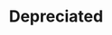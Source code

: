 ---
ee_id_show: '237'
title: Depreciated
url: depreciated
live_url:
year: '2009'
venue: NiMK
state_country: Amsterdam
type:
dates:
wwwnews:
wwweblast:
pitch: 'Small all moving image survey show. '
ps:
credits:
download:
layout: shows
---